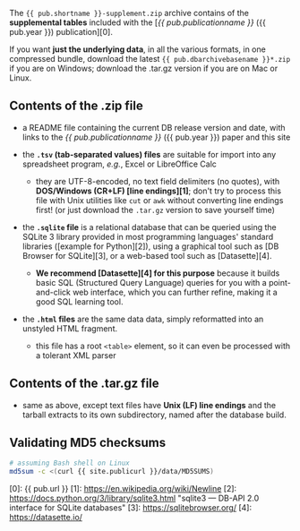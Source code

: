 The `{{ pub.shortname }}-supplement.zip` archive contains of the **supplemental tables**
included with the [_{{ pub.publicationname }}_ ({{ pub.year }}) publication][0].

If you want **just the underlying data**, in all the various formats, in one
compressed bundle, download the latest `{{ pub.dbarchivebasename }}*.zip` if you are on
Windows; download the .tar.gz version if you are on Mac or Linux.

## Contents of the .zip file

* a README file containing the current DB release version and date, with links
  to the <em>{{ pub.publicationname }}</em> ({{ pub.year }}) paper and this site

* the **`.tsv` (tab-separated values) files** are suitable for import into any
  spreadsheet program, *e.g.*, Excel or LibreOffice Calc

    * they are UTF-8-encoded, no text field delimiters (no quotes), with
      **DOS/Windows (CR+LF) [line endings][1]**; don't try to process this file
      with Unix utilities like `cut` or `awk` without converting line endings
      first! (or just download the `.tar.gz` version to save yourself time)

* the **`.sqlite` file** is a relational database that can be queried
  using the SQLite 3 library provided in most programming languages' standard
  libraries ([example for Python][2]), using a graphical tool such as
  [DB Browser for SQLite][3], or a web-based tool such as [Datasette][4].

    * **We recommend [Datasette][4] for this purpose** because it builds basic
      SQL (Structured Query Language) queries for you with a point-and-click
      web interface, which you can further refine, making it a good SQL
      learning tool.

* the **`.html` files** are the same data data, simply reformatted into an
  unstyled HTML fragment.

    * this file has a root `<table>` element, so it can even be processed
      with a tolerant XML parser

## Contents of the .tar.gz file

* same as above, except text files have **Unix (LF) line endings** and the
  tarball extracts to its own subdirectory, named after the database build.

## Validating MD5 checksums

```bash
# assuming Bash shell on Linux
md5sum -c <(curl {{ site.publicurl }}/data/MD5SUMS)
```

[0]: {{ pub.url }}
[1]: https://en.wikipedia.org/wiki/Newline
[2]: https://docs.python.org/3/library/sqlite3.html "sqlite3 — DB-API 2.0 interface for SQLite databases"
[3]: https://sqlitebrowser.org/
[4]: https://datasette.io/
